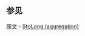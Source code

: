 ## 参见

原文 - [$toLong (aggregation)]( https://docs.mongodb.com/manual/reference/operator/aggregation/toLong/ )

